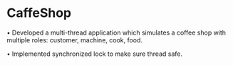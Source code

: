 # CaffeShop
•	Developed a multi-thread application which simulates a coffee shop with multiple roles: customer, machine, cook, food.

•	Implemented synchronized lock to make sure thread safe. 

